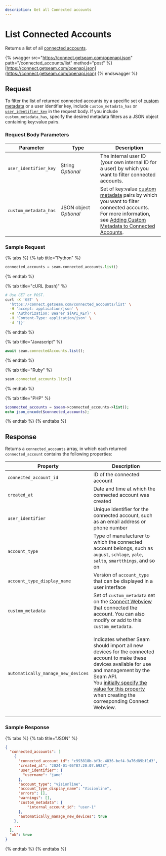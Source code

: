 ```yaml
---
description: Get all Connected accounts
---
```


# List Connected Accounts

Returns a list of all [connected accounts](./).

{% swagger src="https://connect.getseam.com/openapi.json" path="/connected_accounts/list" method="post" %}
[https://connect.getseam.com/openapi.json](https://connect.getseam.com/openapi.json)
{% endswagger %}

## Request

To filter the list of returned connected accounts by a specific set of [custom metadata](../../core-concepts/connect-webviews/attaching-custom-data-to-the-connect-webview.md) or a user identifier key, include `custom_metadata_has` or [`user_identifier_key`](broken-reference) in the request body. If you include `custom_metadata_has`, specify the desired metadata filters as a JSON object containing key:value pairs.

### Request Body Parameters

<table><thead><tr><th>Parameter</th><th width="112.33333333333331">Type</th><th>Description</th></tr></thead><tbody><tr><td><code>user_identifier_key</code></td><td>String<br><em>Optional</em></td><td>The internal user ID (your own internal ID for a user) by which you want to filter connected accounts.</td></tr><tr><td><code>custom_metadata_has</code></td><td>JSON object<br><em>Optional</em></td><td>Set of key:value <a href="../connect-webviews/#connect_webview-properties">custom metadata</a> pairs by which you want to filter connected accounts.<br>For more information, see <a href="../../core-concepts/connected-accounts/adding-custom-metadata-to-a-connected-account.md">Adding Custom Metadata to Connected Accounts</a>.</td></tr></tbody></table>

### Sample Request

{% tabs %}
{% tab title="Python" %}
```python
connected_accounts = seam.connected_accounts.list()
```
{% endtab %}

{% tab title="cURL (bash)" %}
```bash
# Use GET or POST.
curl -X 'GET' \
  'https://connect.getseam.com/connected_accounts/list' \
  -H 'accept: application/json' \
  -H 'Authorization: Bearer ${API_KEY}' \
  -H 'Content-Type: application/json' \
  -d '{}'
```
{% endtab %}

{% tab title="Javascript" %}
```javascript
await seam.connectedAccounts.list();
```
{% endtab %}

{% tab title="Ruby" %}
```ruby
seam.connected_accounts.list()
```
{% endtab %}

{% tab title="PHP" %}
```php
$connected_accounts = $seam->connected_accounts->list();
echo json_encode($connected_accounts);
```
{% endtab %}
{% endtabs %}

## Response

Returns a `connected_accounts` array, in which each returned `connected_account` contains the following properties:

| Property                           | Description                                                                                                                                                                                                                                                                                                                                                                             |
| ---------------------------------- | --------------------------------------------------------------------------------------------------------------------------------------------------------------------------------------------------------------------------------------------------------------------------------------------------------------------------------------------------------------------------------------- |
| `connected_account_id`             | ID of the connected account                                                                                                                                                                                                                                                                                                                                                             |
| `created_at`                       | Date and time at which the connected account was created                                                                                                                                                                                                                                                                                                                                |
| `user_identifier`                  | Unique identifier for the connected account, such as an email address or phone number                                                                                                                                                                                                                                                                                                   |
| `account_type`                     | Type of manufacturer to which the connected account belongs, such as `august`, `schlage`, `yale`, `salto`, `smartthings`, and so on                                                                                                                                                                                                                                                     |
| `account_type_display_name`        | Version of `account_type` that can be displayed in a user interface                                                                                                                                                                                                                                                                                                                     |
| `custom_metadata`                  | Set of `custom_metadata` set on the [Connect Webview](../../core-concepts/connect-webviews/) that connected the account. You can also modify or add to this `custom_metadata`.                                                                                                                                                                                                          |
| `automatically_manage_new_devices` | <p>Indicates whether Seam should import all new devices for the connected account to make these devices available for use and management by the Seam API.<br>You <a href="../../core-concepts/connect-webviews/customizing-connect-webviews.md#automatically_manage_new_devices">initially specify the value for this property</a> when creating the corresponding Connect Webview.</p> |

### Sample Response

{% tabs %}
{% tab title="JSON" %}
```json
{
  "connected_accounts": [
    {
      "connected_account_id": "c993818b-bf3c-4836-bef4-9a76d89bf1d3",
      "created_at": "2024-01-05T07:20:07.692Z",
      "user_identifier": {
        "username": "jane"
      },
      "account_type": "visionline",
      "account_type_display_name": "Visionline",
      "errors": [],
      "warnings": [],
      "custom_metadata": {
          "internal_account_id": "user-1"
      },
      "automatically_manage_new_devices": true
    },
	...
  ],
  "ok": true
}
```
{% endtab %}
{% endtabs %}
